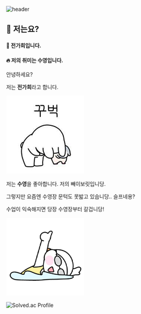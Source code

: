 ![header](https://capsule-render.vercel.app/api?type=rounded&color=gradient&height=200&section=header&text=안녕하세요!%20%F0%9F%A4%97)

<div>
  <!--Body-->
  
  ## 👀 저는요? 
  #### :raising_hand: 전가희입니다. <br/>
  #### :fire: 저의 취미는 수영입니다.<br/>

  
안녕하세요? <br>

저는 **전가희**라고 합니다.  


![인사](꾸벅초.jpg)

저는 **수영**을 좋아합니다. 
저의 빼이보릿입니당.



그렇지만 요즘엔 수영장 문턱도 못밟고 있숩니당.. 슬프네용? 

수업이 익숙해지면 당장 수영장부터 갈겁니당! 

![수영](./수영.png)


![Solved.ac Profile](http://mazassumnida.wtf/api/v2/generate_badge?boj=krjgh@naver.com)




